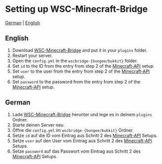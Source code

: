 # Setting up WSC-Minecraft-Bridge
[German](#German) | [English](#English)

## English
1. Download [WSC-Minecraft-Bridge](https://www.spigotmc.org/resources/wsc-minecraft-bridge.100716/) and put it in your `plugins` folder.
2. Restart your server.
3. Open the `config.yml` in the `wscbridge-{bungee/bukkit}` folder.
4. Set `id` to the ID from the entry from step 2 of the [Minecraft-API](https://github.com/xXSchrandXx/de.xxschrarndxx.wsc.minecraft-api/blob/main/Setup.md) setup.
4. Set `user` to the user from the entry from step 2 of the [Minecraft-API](https://github.com/xXSchrandXx/de.xxschrarndxx.wsc.minecraft-api/blob/main/Setup.md) setup.
5. Set `password` to the password from the entry from step 2 of the [Minecraft-API](https://github.com/xXSchrandXx/de.xxschrarndxx.wsc.minecraft-api/blob/main/Setup.md) setup.

## German
1. Lade [WSC-Minecraft-Bridge](https://www.spigotmc.org/resources/wsc-minecraft-bridge.100716/) herunter und lege es in deinem `plugins` Ordner.
2. Starte deinen Server neu.
3. Öffne die `config.yml` im `wscbridge-{bungee/bukkit}` Ordner.
4. Setze `id` auf die ID vom Eintrag aus Schritt 2 des [Minecraft-API](https://github.com/xXSchrandXx/de.xxschrarndxx.wsc.minecraft-api/blob/main/Setup.md) Setups.
4. Setze `user` auf den User vom Eintrag aus Schritt 2 des [Minecraft-API](https://github.com/xXSchrandXx/de.xxschrarndxx.wsc.minecraft-api/blob/main/Setup.md) Setups.
5. Setze `password` auf das Passwort vom Eintrag aus Schritt 2 des [Minecraft-API](https://github.com/xXSchrandXx/de.xxschrarndxx.wsc.minecraft-api/blob/main/Setup.md) Setups.